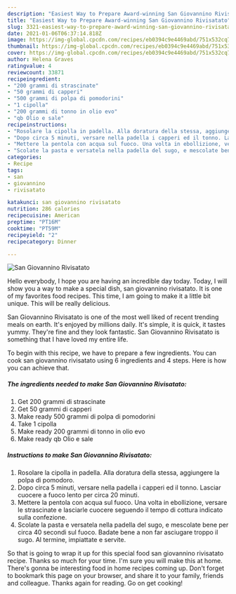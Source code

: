 ```yaml
---
description: "Easiest Way to Prepare Award-winning San Giovannino Rivisatato"
title: "Easiest Way to Prepare Award-winning San Giovannino Rivisatato"
slug: 3321-easiest-way-to-prepare-award-winning-san-giovannino-rivisatato
date: 2021-01-06T06:37:14.818Z
image: https://img-global.cpcdn.com/recipes/eb0394c9e4469abd/751x532cq70/san-giovannino-rivisatato-recipe-main-photo.jpg
thumbnail: https://img-global.cpcdn.com/recipes/eb0394c9e4469abd/751x532cq70/san-giovannino-rivisatato-recipe-main-photo.jpg
cover: https://img-global.cpcdn.com/recipes/eb0394c9e4469abd/751x532cq70/san-giovannino-rivisatato-recipe-main-photo.jpg
author: Helena Graves
ratingvalue: 4
reviewcount: 33871
recipeingredient:
- "200 grammi di strascinate"
- "50 grammi di capperi"
- "500 grammi di polpa di pomodorini"
- "1 cipolla"
- "200 grammi di tonno in olio evo"
- "qb Olio e sale"
recipeinstructions:
- "Rosolare la cipolla in padella. Alla doratura della stessa, aggiungere la polpa di pomodoro."
- "Dopo circa 5 minuti, versare nella padella i capperi ed il tonno. Lasciar cuocere a fuoco lento per circa 20 minuti."
- "Mettere la pentola con acqua sul fuoco. Una volta in ebollizione, versare le strascinate e lasciarle cuocere seguendo il tempo di cottura indicato sulla confezione."
- "Scolate la pasta e versatela nella padella del sugo, e mescolate bene per circa 40 secondi sul fuoco. Badate bene a non far asciugare troppo il sugo. Al termine, impiattate e servite."
categories:
- Recipe
tags:
- san
- giovannino
- rivisatato

katakunci: san giovannino rivisatato 
nutrition: 286 calories
recipecuisine: American
preptime: "PT16M"
cooktime: "PT59M"
recipeyield: "2"
recipecategory: Dinner

---
```



![San Giovannino Rivisatato](https://img-global.cpcdn.com/recipes/eb0394c9e4469abd/751x532cq70/san-giovannino-rivisatato-recipe-main-photo.jpg)

Hello everybody, I hope you are having an incredible day today. Today, I will show you a way to make a special dish, san giovannino rivisatato. It is one of my favorites food recipes. This time, I am going to make it a little bit unique. This will be really delicious.



San Giovannino Rivisatato is one of the most well liked of recent trending meals on earth. It's enjoyed by millions daily. It's simple, it is quick, it tastes yummy. They're fine and they look fantastic. San Giovannino Rivisatato is something that I have loved my entire life.


To begin with this recipe, we have to prepare a few ingredients. You can cook san giovannino rivisatato using 6 ingredients and 4 steps. Here is how you can achieve that.

<!--inarticleads1-->

##### The ingredients needed to make San Giovannino Rivisatato:

1. Get 200 grammi di strascinate
1. Get 50 grammi di capperi
1. Make ready 500 grammi di polpa di pomodorini
1. Take 1 cipolla
1. Make ready 200 grammi di tonno in olio evo
1. Make ready qb Olio e sale




<!--inarticleads2-->

##### Instructions to make San Giovannino Rivisatato:

1. Rosolare la cipolla in padella. Alla doratura della stessa, aggiungere la polpa di pomodoro.
1. Dopo circa 5 minuti, versare nella padella i capperi ed il tonno. Lasciar cuocere a fuoco lento per circa 20 minuti.
1. Mettere la pentola con acqua sul fuoco. Una volta in ebollizione, versare le strascinate e lasciarle cuocere seguendo il tempo di cottura indicato sulla confezione.
1. Scolate la pasta e versatela nella padella del sugo, e mescolate bene per circa 40 secondi sul fuoco. Badate bene a non far asciugare troppo il sugo. Al termine, impiattate e servite.




So that is going to wrap it up for this special food san giovannino rivisatato recipe. Thanks so much for your time. I'm sure you will make this at home. There's gonna be interesting food in home recipes coming up. Don't forget to bookmark this page on your browser, and share it to your family, friends and colleague. Thanks again for reading. Go on get cooking!
